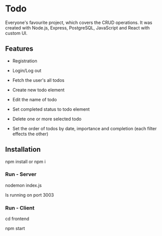 # Todo

Everyone's favourite project, which covers the CRUD operations.
It was created with Node.js, Express, PostgreSQL, JavaScript and React with custom UI.

## Features

- Registration
- Login/Log out

- Fetch the user's all todos
- Create new todo element
- Edit the name of todo
- Set completed status to todo element
- Delete one or more selected todo
- Set the order of todos by date, importance and completion (each filter effects the other)

## Installation

npm install or npm i

### Run - Server

nodemon index.js

Is running on port 3003

### Run - Client

cd frontend

npm start
